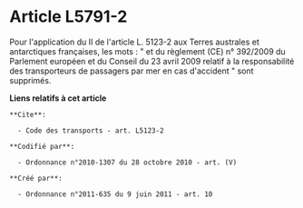 # Article L5791-2

Pour l'application du II de l'article L. 5123-2 aux Terres australes et antarctiques françaises, les mots : " et du règlement
(CE) n° 392/2009 du Parlement européen et du Conseil du 23 avril 2009 relatif à la responsabilité des transporteurs de
passagers par mer en cas d'accident " sont supprimés.

**Liens relatifs à cet article**

	**Cite**:

	  - Code des transports - art. L5123-2

	**Codifié par**:

	  - Ordonnance n°2010-1307 du 28 octobre 2010 - art. (V)

	**Créé par**:

	  - Ordonnance n°2011-635 du 9 juin 2011 - art. 10
